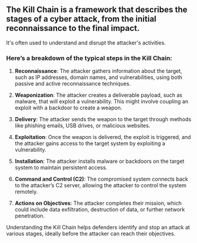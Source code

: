 ## The Kill Chain is a framework that describes the stages of a cyber attack, from the initial reconnaissance to the final impact. 
It's often used to understand and disrupt the attacker's activities. 
### Here’s a breakdown of the typical steps in the Kill Chain:

1. **Reconnaissance**: The attacker gathers information about the target, such as IP addresses, domain names, and vulnerabilities, using both passive and active reconnaissance techniques.

2. **Weaponization**: The attacker creates a deliverable payload, such as malware, that will exploit a vulnerability. This might involve coupling an exploit with a backdoor to create a weapon.

3. **Delivery**: The attacker sends the weapon to the target through methods like phishing emails, USB drives, or malicious websites.

4. **Exploitation**: Once the weapon is delivered, the exploit is triggered, and the attacker gains access to the target system by exploiting a vulnerability.

5. **Installation**: The attacker installs malware or backdoors on the target system to maintain persistent access.

6. **Command and Control (C2)**: The compromised system connects back to the attacker’s C2 server, allowing the attacker to control the system remotely.

7. **Actions on Objectives**: The attacker completes their mission, which could include data exfiltration, destruction of data, or further network penetration.

Understanding the Kill Chain helps defenders identify and stop an attack at various stages, ideally before the attacker can reach their objectives.
